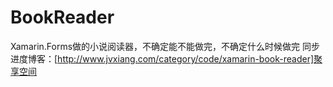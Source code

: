 # BookReader
Xamarin.Forms做的小说阅读器，不确定能不能做完，不确定什么时候做完
同步进度博客：[http://www.jvxiang.com/category/code/xamarin-book-reader]聚享空间